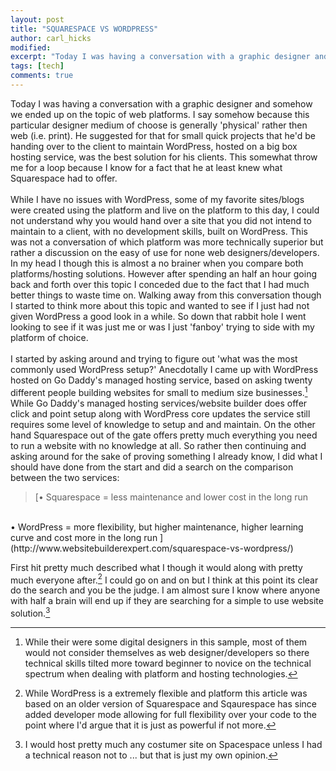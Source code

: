 ```yaml
---
layout: post
title: "SQUARESPACE VS WORDPRESS"
author: carl_hicks 
modified:
excerpt: "Today I was having a conversation with a graphic designer and somehow we ended up on the topic of web platforms."
tags: [tech]
comments: true
---
```


Today I was having a conversation with a graphic designer and somehow we ended up on the topic of web platforms. I say somehow because this particular designer medium of choose is generally 'physical' rather then web (i.e. print). He suggested for that for small quick projects that he'd be handing over to the client to maintain WordPress, hosted on a big box hosting service, was the best solution for his clients. This somewhat throw me for a loop because I know for a fact that he at least knew what Squarespace had to offer.  
<br>
While I have no issues with WordPress, some of my favorite sites/blogs were created using the platform and live on the platform to this day, I could not understand why you would hand over a site that you did not intend to maintain to a client, with no development skills, built on WordPress. This was not a conversation of which platform was more technically superior but rather a discussion on the easy of use for none web designers/developers. In my head I though this is almost a no brainer when you compare both platforms/hosting solutions. However after spending an half an hour going back and forth over this topic I conceded due to the fact that I had much better things to waste time on. Walking away from this conversation though I started to think more about this topic and wanted to see if I just had not given WordPress a good look in a while. So down that rabbit hole I went looking to see if it was just me or was I just 'fanboy' trying to side with my platform of choice.  
<br>
I started by asking around and trying to figure out 'what was the most commonly used WordPress setup?' Anecdotally I came up with WordPress hosted on Go Daddy's managed hosting service, based on asking twenty different people building websites for small to medium size businesses.[^1] While Go Daddy's managed hosting services/website builder does offer click and point setup along with WordPress core updates the service still requires some level of knowledge to setup and and maintain. On the other hand Squarespace out of the gate offers pretty much everything you need to run a website with no knowledge at all. So rather then continuing and asking around for the sake of proving something I already know, I did what I should have done from the start and did a search on the comparison between the two services:  

>[• Squarespace = less maintenance and lower cost in the long run   
<br>
• WordPress = more flexibility, but higher maintenance, higher learning curve and cost more in the long run ](http://www.websitebuilderexpert.com/squarespace-vs-wordpress/)  

First hit pretty much described what I though it would along with pretty much everyone after.[^2] I could go on and on but I think at this point its clear do the search and you be the judge. I am almost sure I know where anyone with half a brain will end up if they are searching for a simple to use website solution.[^3]  

[^1]:While their were some digital designers in this sample, most of them would not consider themselves as web designer/developers so there technical skills tilted more toward beginner to novice on the technical spectrum when dealing with platform and hosting technologies.  

[^2]:While WordPress is a extremely flexible and platform this article was based on an older version of Squarespace and Sqaurespace has since added developer mode allowing for full flexibility over your code to the point where I'd argue that it is just as powerful if not more.  

[^3]:I would host pretty much any costumer site on Spacespace unless I had a technical reason not to ... but that is just my own opinion.
